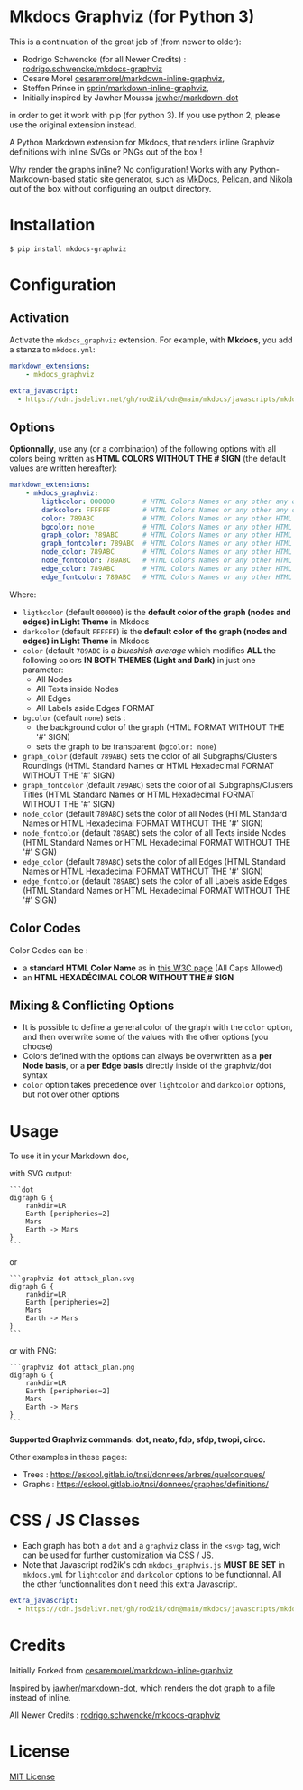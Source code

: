 Mkdocs Graphviz (for Python 3)
=======================================

This is a continuation of the great job of (from newer to older):

* Rodrigo Schwencke (for all Newer Credits) : [rodrigo.schwencke/mkdocs-graphviz](https://gitlab.com/rodrigo.schwencke/mkdocs-graphviz)
* Cesare Morel [cesaremorel/markdown-inline-graphviz](https://github.com/cesaremorel/markdown-inline-graphviz),
* Steffen Prince in [sprin/markdown-inline-graphviz](https://github.com/sprin/markdown-inline-graphviz), 
* Initially inspired by Jawher Moussa [jawher/markdown-dot](https://github.com/jawher/markdown-dot)

in order to get it work with pip (for python 3). If you use python 2, please use the original extension instead.

A Python Markdown extension for Mkdocs, that renders inline Graphviz definitions with inline SVGs or PNGs out of the box !

Why render the graphs inline? No configuration! Works with any
Python-Markdown-based static site generator, such as [MkDocs](http://www.mkdocs.org/), [Pelican](http://blog.getpelican.com/), and [Nikola](https://getnikola.com/) out of the box without configuring an output directory.

# Installation

    $ pip install mkdocs-graphviz

# Configuration

## Activation

Activate the `mkdocs_graphviz` extension. For example, with **Mkdocs**, you add a
stanza to `mkdocs.yml`:

```yaml
markdown_extensions:
    - mkdocs_graphviz

extra_javascript:
  - https://cdn.jsdelivr.net/gh/rod2ik/cdn@main/mkdocs/javascripts/mkdocs_graphviz.js
```


## Options

**Optionnally**, use any (or a combination) of the following options with all colors being written as **HTML COLORS WITHOUT THE # SIGN** (the default values are written hereafter):

```yaml
markdown_extensions:
    - mkdocs_graphviz:
        ligthcolor: 000000       # HTML Colors Names or any other any other HTML color WITHOUT the '#' sign
        darkcolor: FFFFFF        # HTML Colors Names or any other any other HTML color WITHOUT the '#' sign
        color: 789ABC            # HTML Colors Names or any other HTML color WITHOUT the '#' sign
        bgcolor: none            # HTML Colors Names or any other HTML color WITHOUT the '#' sign
        graph_color: 789ABC      # HTML Colors Names or any other HTML color WITHOUT the '#' sign
        graph_fontcolor: 789ABC  # HTML Colors Names or any other HTML color WITHOUT the '#' sign
        node_color: 789ABC       # HTML Colors Names or any other HTML color WITHOUT the '#' sign
        node_fontcolor: 789ABC   # HTML Colors Names or any other HTML color WITHOUT the '#' sign
        edge_color: 789ABC       # HTML Colors Names or any other HTML color WITHOUT the '#' sign
        edge_fontcolor: 789ABC   # HTML Colors Names or any other HTML color WITHOUT the '#' sign
```

Where:

* `ligthcolor` (default `000000`) is the **default color of the graph (nodes and edges) in Light Theme** in Mkdocs
* `darkcolor` (default `FFFFFF`) is the **default color of the graph (nodes and edges) in Light Theme** in Mkdocs
* `color` (default `789ABC` is a *blueshish average* which modifies **ALL** the following colors **IN BOTH THEMES (Light and Dark)** in just one parameter:
    * All Nodes
    * All Texts inside Nodes
    * All Edges
    * All Labels aside Edges
    FORMAT
* `bgcolor` (default `none`) sets :
    * the background color of the graph (HTML FORMAT WITHOUT THE '#' SIGN)
    * sets the graph to be transparent (`bgcolor: none`)
* `graph_color` (default `789ABC`) sets the color of all Subgraphs/Clusters Roundings (HTML Standard Names or HTML Hexadecimal FORMAT WITHOUT THE '#' SIGN)
* `graph_fontcolor` (default `789ABC`) sets the color of all Subgraphs/Clusters Titles (HTML Standard Names or HTML Hexadecimal FORMAT WITHOUT THE '#' SIGN)
* `node_color` (default `789ABC`) sets the color of all Nodes (HTML Standard Names or HTML Hexadecimal FORMAT WITHOUT THE '#' SIGN)
* `node_fontcolor` (default `789ABC`) sets the color of all Texts inside Nodes (HTML Standard Names or HTML Hexadecimal FORMAT WITHOUT THE '#' SIGN)
* `edge_color` (default `789ABC`) sets the color of all Edges (HTML Standard Names or HTML Hexadecimal FORMAT WITHOUT THE '#' SIGN)
* `edge_fontcolor` (default `789ABC`) sets the color of all Labels aside Edges (HTML Standard Names or HTML Hexadecimal FORMAT WITHOUT THE '#' SIGN)

## Color Codes

Color Codes can be :

* a **standard HTML Color Name** as in [this W3C page](https://www.w3schools.com/tags/ref_colornames.asp) (All Caps Allowed)
* an **HTML HEXADÉCIMAL COLOR WITHOUT THE # SIGN**

## Mixing & Conflicting Options

* It is possible to define a general color of the graph with the `color` option, and then overwrite some of the values with the other options (you choose)
* Colors defined with the options can always be overwritten as a **per Node basis**, or a **per Edge basis** directly inside of the graphviz/dot syntax
* `color` option takes precedence over `lightcolor` and `darkcolor` options, but not over other options

# Usage

To use it in your Markdown doc, 

with SVG output:

    ```dot
    digraph G {
        rankdir=LR
        Earth [peripheries=2]
        Mars
        Earth -> Mars
    }
    ```

or

    ```graphviz dot attack_plan.svg
    digraph G {
        rankdir=LR
        Earth [peripheries=2]
        Mars
        Earth -> Mars
    }
    ```

or with PNG:

    ```graphviz dot attack_plan.png
    digraph G {
        rankdir=LR
        Earth [peripheries=2]
        Mars
        Earth -> Mars
    }
    ```

**Supported Graphviz commands: dot, neato, fdp, sfdp, twopi, circo.**

Other examples in these pages:

* Trees : https://eskool.gitlab.io/tnsi/donnees/arbres/quelconques/
* Graphs : https://eskool.gitlab.io/tnsi/donnees/graphes/definitions/

# CSS / JS Classes

* Each graph has both a `dot` and a `graphviz` class in the `<svg>` tag, wich can be used for further customization via CSS / JS.
* Note that Javascript rod2ik's cdn `mkdocs_graphvis.js` **MUST BE SET** in `mkdocs.yml` for `lightcolor` and `darkcolor` options to be functionnal. All the other functionnalities don't need this extra Javascript.

```yaml
extra_javascript:
  - https://cdn.jsdelivr.net/gh/rod2ik/cdn@main/mkdocs/javascripts/mkdocs_graphviz.js
```

# Credits

Initially Forked from [cesaremorel/markdown-inline-graphviz](https://github.com/cesaremorel/markdown-inline-graphviz)

Inspired by [jawher/markdown-dot](https://github.com/jawher/markdown-dot),
which renders the dot graph to a file instead of inline.

All Newer Credits : [rodrigo.schwencke/mkdocs-graphviz](https://gitlab.com/rodrigo.schwencke/mkdocs-graphviz)

# License

[MIT License](http://www.opensource.org/licenses/mit-license.php)
